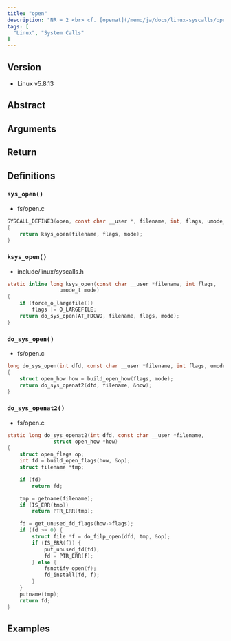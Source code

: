 ```yaml
---
title: "open"
description: "NR = 2 <br> cf. [openat](/memo/ja/docs/linux-syscalls/openat/)"
tags: [
  "Linux", "System Calls"
]
---
```


## Version

- Linux v5.8.13

## Abstract

## Arguments

## Return

## Definitions

### `sys_open()`

- fs/open.c

```c
SYSCALL_DEFINE3(open, const char __user *, filename, int, flags, umode_t, mode)
{
	return ksys_open(filename, flags, mode);
}
```

### `ksys_open()`

- include/linux/syscalls.h

```c
static inline long ksys_open(const char __user *filename, int flags,
			     umode_t mode)
{
	if (force_o_largefile())
		flags |= O_LARGEFILE;
	return do_sys_open(AT_FDCWD, filename, flags, mode);
}
```

### `do_sys_open()`

- fs/open.c

```c
long do_sys_open(int dfd, const char __user *filename, int flags, umode_t mode)
{
	struct open_how how = build_open_how(flags, mode);
	return do_sys_openat2(dfd, filename, &how);
}
```

### `do_sys_openat2()`

- fs/open.c

```c
static long do_sys_openat2(int dfd, const char __user *filename,
			   struct open_how *how)
{
	struct open_flags op;
	int fd = build_open_flags(how, &op);
	struct filename *tmp;

	if (fd)
		return fd;

	tmp = getname(filename);
	if (IS_ERR(tmp))
		return PTR_ERR(tmp);

	fd = get_unused_fd_flags(how->flags);
	if (fd >= 0) {
		struct file *f = do_filp_open(dfd, tmp, &op);
		if (IS_ERR(f)) {
			put_unused_fd(fd);
			fd = PTR_ERR(f);
		} else {
			fsnotify_open(f);
			fd_install(fd, f);
		}
	}
	putname(tmp);
	return fd;
}
```

## Examples
